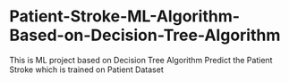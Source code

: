 # Patient-Stroke-ML-Algorithm-Based-on-Decision-Tree-Algorithm
This is ML project based on Decision Tree Algorithm Predict the Patient Stroke which is trained on Patient Dataset
